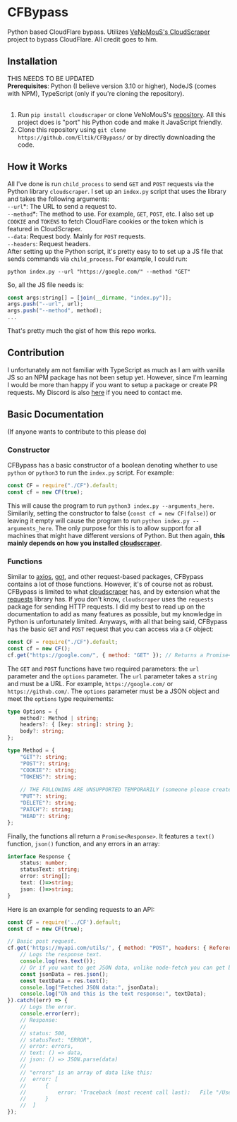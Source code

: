 # CFBypass
Python based CloudFlare bypass. Utilizes [VeNoMouS's CloudScraper](https://github.com/VeNoMouS/cloudscraper) project to bypass CloudFlare. All credit goes to him.

## Installation
THIS NEEDS TO BE UPDATED<br />
<b>Prerequisites</b>: Python (I believe version 3.10 or higher), NodeJS (comes with NPM), TypeScript (only if you're cloning the repository).<br /><br />
1. Run `pip install cloudscraper` or clone VeNoMouS's [repository](https://github.com/VeNoMouS/cloudscraper). All this project does is "port" his Python code and make it JavaScript friendly.
2. Clone this repository using `git clone https://github.com/Eltik/CFBypass/` or by directly downloading the code.

## How it Works
All I've done is run `child_process` to send `GET` and `POST` requests via the Python library `cloudscraper`. I set up an `index.py` script that uses the library and takes the following arguments:<br />
`--url`\*: The URL to send a request to.<br />
`--method`\*: The method to use. For example, `GET`, `POST`, etc. I also set up `COOKIE` and `TOKENS` to fetch CloudFlare cookies or the token which is featured in CloudScraper.<br />
`--data`: Request body. Mainly for `POST` requests.<br />
`--headers`: Request headers.<br />
After setting up the Python script, it's pretty easy to to set up a JS file that sends commands via `child_process`. For example, I could run:
```
python index.py --url "https://google.com/" --method "GET"
```
So, all the JS file needs is:
```js
const args:string[] = [join(__dirname, "index.py")];
args.push("--url", url);
args.push("--method", method);
...
```
That's pretty much the gist of how this repo works.

## Contribution
I unfortunately am not familiar with TypeScript as much as I am with vanilla JS so an NPM package has not been setup yet. However, since I'm learning I would be more than happy if you want to setup a package or create PR requests. My Discord is also [here](https://discord.gg/F87wYBtnkC) if you need to contact me.


## Basic Documentation
(If anyone wants to contribute to this please do)<br />
### Constructor
CFBypass has a basic constructor of a boolean denoting whether to use `python` or `python3` to run the `index.py` script. For example:
```js
const CF = require("./CF").default;
const cf = new CF(true);
```
This will cause the program to run `python3 index.py --arguments_here`. Similarily, setting the constructor to false (`const cf = new CF(false)`) or leaving it empty will cause the program to run `python index.py --arguments_here`. The only purpose for this is to allow support for all machines that might have different versions of Python. But then again, <b>this mainly depends on how you installed [cloudscraper](https://github.com/VeNoMouS/cloudscraper)</b>.

### Functions
Similar to [axios](https://www.npmjs.com/package/axios), [got](https://www.npmjs.com/package/got), and other request-based packages, CFBypass contains a lot of those functions. However, it's of course not as robust. CFBypass is limited to what [cloudscraper](https://github.com/VeNoMouS/cloudscraper) has, and by extension what the [requests](https://requests.readthedocs.io/en/latest/) library has. If you don't know, `cloudscraper` uses the `requests` package for sending HTTP requests. I did my best to read up on the documentation to add as many features as possible, but my knowledge in Python is unfortunately limited. Anyways, with all that being said, CFBypass has the basic `GET` and `POST` request that you can access via a `CF` object:
```js
const CF = require("./CF").default;
const cf = new CF();
cf.get("https://google.com/", { method: "GET" }); // Returns a Promise<Response>
```
The `GET` and `POST` functions have two required parameters: the `url` parameter and the `options` parameter. The `url` parameter takes a `string` and must be a URL. For example, `https://google.com/` or `https://github.com/`. The `options` parameter must be a JSON object and meet the `options` type requirements:
```typescript
type Options = {
    method?: Method | string;
    headers?: { [key: string]: string };
    body?: string;
};

type Method = {
    "GET"?: string;
    "POST"?: string;
    "COOKIE"?: string;
    "TOKENS"?: string;
    
    // THE FOLLOWING ARE UNSUPPORTED TEMPORARILY (someone please create a PR request lol)
    "PUT"?: string;
    "DELETE"?: string;
    "PATCH"?: string;
    "HEAD"?: string;
};
```
Finally, the functions all return a `Promise<Response>`. It features a `text()` function, `json()` function, and any errors in an array:
```typescript
interface Response {
    status: number;
    statusText: string;
    error: string[];
    text: ()=>string;
    json: ()=>string;
}
```
Here is an example for sending requests to an API:
```js
const CF = require('../CF').default;
const cf = new CF(true);

// Basic post request.
cf.get('https://myapi.com/utils/', { method: "POST", headers: { Referer: "https://mysite.com/" }, body: { "id": 5012 }}).then((res) => {
    // Logs the response text.
    console.log(res.text());
    // Or if you want to get JSON data, unlike node-fetch you can get both at the same time:
    const jsonData = res.json();
    const textData = res.text();
    console.log("Fetched JSON data:", jsonData);
    console.log("Oh and this is the text response:", textData);
}).catch((err) => {
    // Logs the error.
    console.error(err);
    // Response:
    //
    // status: 500,
    // statusText: "ERROR",
    // error: errors,
    // text: () => data,
    // json: () => JSON.parse(data)
    //
    // "errors" is an array of data like this:
    //  error: [
    //      {
    //          error: 'Traceback (most recent call last):   File "/Users/eltik/Documents/CloudScraper/src/index.py", line 24, in <module>'
    //      }
    //  ]
});
```
